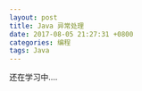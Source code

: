 ```yaml
---
layout: post
title: Java 异常处理  
date: 2017-08-05 21:27:31 +0800
categories: 编程
tags: Java
---
```


<p> 还在学习中....</p>
